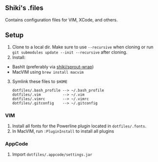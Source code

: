 ## Shiki's .files

Contains configuration files for VIM, XCode, and others.


## Setup

1. Clone to a local dir. Make sure to use `--recursive` when cloning or run `git submodules update --init --recursive` after cloning.
2. Install:
  * BashIt (preferably via [shiki/sprout-wrap](http://github.com/shiki/sprout-wrap))
  * MacVIM using `brew install macvim`
3. Symlink these files to `$HOME`

       dotfiles/.bash_profile --> ~/.bash_profile
       dotfiles/.vim          --> ~/.vim
       dotfiles/.vimrc        --> ~/.vimrc
       dotfiles/.gitconfig    --> ~/.gitconfig

###  VIM

  1. Install all fonts for the Powerline plugin located in `dotfiles/.fonts`.
  3. In MacVIM, run `:PluginInstall` to install all plugins

### AppCode

  1. Import `dotfiles/.appcode/settings.jar`

